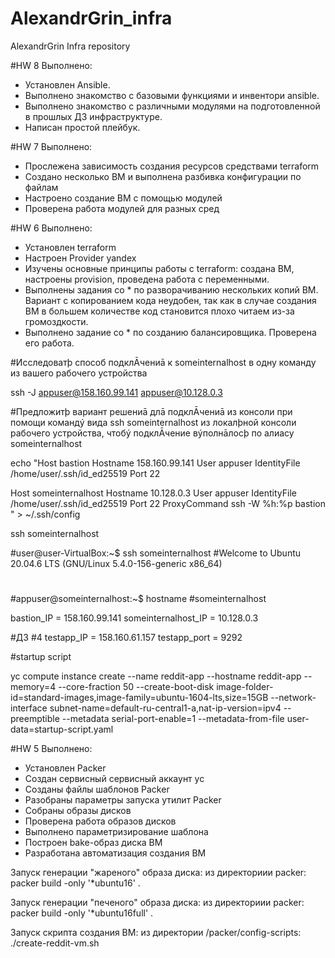 # AlexandrGrin_infra
AlexandrGrin Infra repository

#HW 8
Выполнено:
 - Установлен Ansible.
 - Выполнено знакомство с базовыми функциями и инвентори ansible.
 - Выполнено знакомство с различными модулями на подготовленной в прошлых ДЗ инфраструктуре.
 - Написан простой плейбук.

#HW 7
Выполнено:
 - Прослежена зависимость создания ресурсов средствами terraform
 - Создано несколько ВМ и выполнена разбивка конфигурации по файлам
 - Настроено создание ВМ с помощью модулей
 - Проверена работа модулей для разных сред

#HW 6
Выполнено:
 - Установлен terraform
 - Настроен Provider yandex
 - Изучены основные принципы работы с terraform: создана ВМ, настроены provision, проведена работа с переменными.
 - Выполнены задания со * по разворачиванию нескольких копий ВМ. Вариант с копированием кода неудобен, так как в случае создания ВМ в большем количестве код становится плохо читаем из-за громоздкости.
 - Выполнено задание со * по созданию балансировщика. Проверена его работа.


#Исследоватþ способ подклĀчениā к someinternalhost в одну команду из вашего рабочего устройства

ssh -J appuser@158.160.99.141 appuser@10.128.0.3

#Предложитþ вариант решениā длā подклĀчениā из консоли при помощи командý вида ssh someinternalhost из локалþной консоли рабочего устройства, чтобý подклĀчение вýполнāлосþ по алиасу someinternalhost

echo "Host bastion
        Hostname 158.160.99.141
        User appuser
        IdentityFile /home/user/.ssh/id_ed25519
        Port 22

Host someinternalhost
        Hostname 10.128.0.3
        User appuser
        IdentityFile /home/user/.ssh/id_ed25519
        Port 22
        ProxyCommand ssh -W %h:%p bastion
" > ~/.ssh/config

ssh someinternalhost

#user@user-VirtualBox:~$ ssh someinternalhost
#Welcome to Ubuntu 20.04.6 LTS (GNU/Linux 5.4.0-156-generic x86_64)
#
#appuser@someinternalhost:~$ hostname
#someinternalhost

bastion_IP = 158.160.99.141
someinternalhost_IP = 10.128.0.3

#ДЗ #4
testapp_IP = 158.160.61.157
testapp_port = 9292

#startup script

yc compute instance create --name reddit-app --hostname reddit-app --memory=4 --core-fraction 50 --create-boot-disk image-folder-id=standard-images,image-family=ubuntu-1604-lts,size=15GB --network-interface subnet-name=default-ru-central1-a,nat-ip-version=ipv4 --preemptible --metadata serial-port-enable=1  --metadata-from-file user-data=startup-script.yaml

#HW 5
Выполнено:
 - Установлен Packer
 - Создан сервисный сервисный аккаунт yc
 - Созданы файлы шаблонов Packer
 - Разобраны параметры запуска утилит Packer
 - Собраны образы дисков
 - Проверена работа образов дисков
 - Выполнено параметризирование шаблона
 - Построен bake-образ диска ВМ
 - Разработана автоматизация создания ВМ

Запуск генерации "жареного" образа диска:
из директориии packer:
packer build -only '*ubuntu16' .

Запуск генерации "печеного" образа диска:
из директориии packer:
packer build -only '*ubuntu16full' .

Запуск скрипта создания ВМ:
из директории /packer/config-scripts:
./create-reddit-vm.sh
